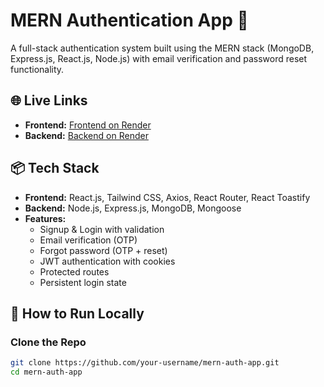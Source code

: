# MERN Authentication App 🔐

A full-stack authentication system built using the MERN stack (MongoDB, Express.js, React.js, Node.js) with email verification and password reset functionality.

## 🌐 Live Links

- **Frontend:** [Frontend on Render](https://your-frontend-url.onrender.com)
- **Backend:** [Backend on Render](https://mern-auth-backend-vqan.onrender.com)

## 📦 Tech Stack

- **Frontend:** React.js, Tailwind CSS, Axios, React Router, React Toastify
- **Backend:** Node.js, Express.js, MongoDB, Mongoose
- **Features:**
  - Signup & Login with validation
  - Email verification (OTP)
  - Forgot password (OTP + reset)
  - JWT authentication with cookies
  - Protected routes
  - Persistent login state

## 🚀 How to Run Locally

### Clone the Repo

```bash
git clone https://github.com/your-username/mern-auth-app.git
cd mern-auth-app
